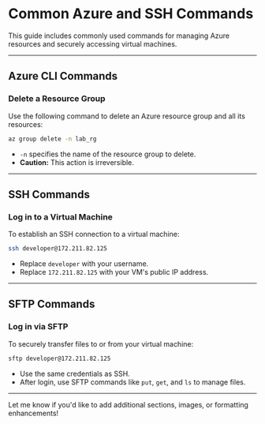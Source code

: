 # Common Azure and SSH Commands

This guide includes commonly used commands for managing Azure resources and securely accessing virtual machines.

---

## **Azure CLI Commands**

### **Delete a Resource Group**
Use the following command to delete an Azure resource group and all its resources:
```bash
az group delete -n lab_rg
```
- `-n` specifies the name of the resource group to delete.
- **Caution:** This action is irreversible.

---

## **SSH Commands**

### **Log in to a Virtual Machine**
To establish an SSH connection to a virtual machine:
```bash
ssh developer@172.211.82.125
```
- Replace `developer` with your username.
- Replace `172.211.82.125` with your VM's public IP address.

---

## **SFTP Commands**

### **Log in via SFTP**
To securely transfer files to or from your virtual machine:
```bash
sftp developer@172.211.82.125
```
- Use the same credentials as SSH.
- After login, use SFTP commands like `put`, `get`, and `ls` to manage files.

---
Let me know if you'd like to add additional sections, images, or formatting enhancements!
